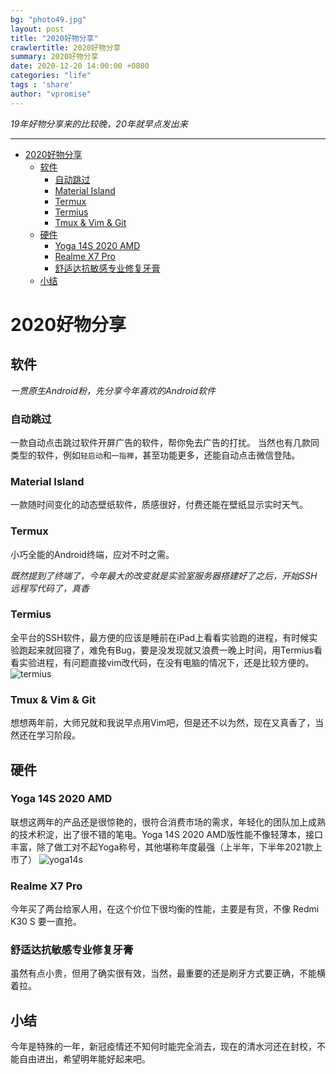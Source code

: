 ```yaml
---
bg: "photo49.jpg"
layout: post
title: "2020好物分享"
crawlertitle: 2020好物分享
summary: 2020好物分享
date: 2020-12-20 14:00:00 +0800
categories: "life"
tags : 'share'
author: "vpromise"
---
```


*19年好物分享来的比较晚，20年就早点发出来*


---

- [2020好物分享](#2020好物分享)
  - [软件](#软件)
    - [自动跳过](#自动跳过)
    - [Material Island](#material-island)
    - [Termux](#termux)
    - [Termius](#termius)
    - [Tmux & Vim & Git](#tmux--vim--git)
  - [硬件](#硬件)
    - [Yoga 14S 2020 AMD](#yoga-14s-2020-amd)
    - [Realme X7 Pro](#realme-x7-pro)
    - [舒适达抗敏感专业修复牙膏](#舒适达抗敏感专业修复牙膏)
  - [小结](#小结)

# 2020好物分享

## 软件

*一贯原生Android粉，先分享今年喜欢的Android软件*

### 自动跳过
一款自动点击跳过软件开屏广告的软件，帮你免去广告的打扰。
当然也有几款同类型的软件，例如`轻启动`和`一指禅`，甚至功能更多，还能自动点击微信登陆。

### Material Island
一款随时间变化的动态壁纸软件，质感很好，付费还能在壁纸显示实时天气。

### Termux
小巧全能的Android终端，应对不时之需。

*既然提到了终端了，今年最大的改变就是实验室服务器搭建好了之后，开始SSH远程写代码了，真香*

### Termius
全平台的SSH软件，最方便的应该是睡前在iPad上看看实验跑的进程，有时候实验跑起来就回寝了，难免有Bug，要是没发现就又浪费一晚上时间，用Termius看看实验进程，有问题直接vim改代码，在没有电脑的情况下，还是比较方便的。
![termius](https://assets.website-files.com/5c7036349b5477bf13f828cf/5c7eb7590c28be6ee5c8afdb_termius-p-1080.jpeg)

### Tmux & Vim & Git
想想两年前，大师兄就和我说早点用Vim吧，但是还不以为然，现在又真香了，当然还在学习阶段。

## 硬件

### Yoga 14S 2020 AMD
联想这两年的产品还是很惊艳的，很符合消费市场的需求，年轻化的团队加上成熟的技术积淀，出了很不错的笔电。Yoga 14S 2020 AMD版性能不像轻薄本，接口丰富，除了做工对不起Yoga称号，其他堪称年度最强（上半年，下半年2021款上市了）
![yoga14s](https://p4.lefile.cn/product/adminweb/2020/10/20/6QE1yq7PAhwJnnx3lnxtEgVhy-9363.jpg)

### Realme X7 Pro
今年买了两台给家人用，在这个价位下很均衡的性能，主要是有货，不像 Redmi K30 S 要一直抢。

### 舒适达抗敏感专业修复牙膏
虽然有点小贵，但用了确实很有效，当然，最重要的还是刷牙方式要正确，不能横着拉。


## 小结
今年是特殊的一年，新冠疫情还不知何时能完全消去，现在的清水河还在封校，不能自由进出，希望明年能好起来吧。
